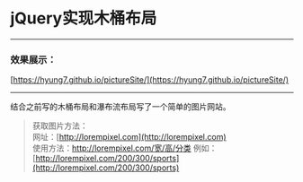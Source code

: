 # jQuery实现木桶布局

---
### 效果展示：   
[https://hyung7.github.io/pictureSite/](https://hyung7.github.io/pictureSite/)

---
结合之前写的木桶布局和瀑布流布局写了一个简单的图片网站。
>获取图片方法：  
网址：[http://lorempixel.com](http://lorempixel.com)  
使用方法：http://lorempixel.com/宽/高/分类
例如：[http://lorempixel.com/200/300/sports](http://lorempixel.com/200/300/sports)